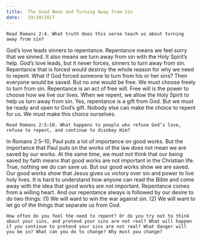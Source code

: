 ```yaml
---
title:  The Good News and Turning Away from Sin
date:   19/10/2017
---
```


`Read Romans 2:4. What truth does this verse teach us about turning away from sin?`

God’s love leads sinners to repentance. Repentance means we feel sorry that we sinned. It also means we turn away from sin with the Holy Spirit’s help. God’s love leads, but it never forces, sinners to turn away from sin. Repentance that is forced would destroy the whole reason for why we need to repent. What if God forced someone to turn from his or her sins? Then everyone would be saved. But no one would be free. We must choose freely to turn from sin. Repentance is an act of free will. Free will is the power to choose how we live our lives. When we repent, we allow the Holy Spirit to help us turn away from sin. Yes, repentance is a gift from God. But we must be ready and open to God’s gift. Nobody else can make the choice to repent for us. We must make this choice ourselves. 

`Read Romans 2:5–10. What happens to people who refuse God’s love, refuse to repent, and continue to disobey Him?`

In Romans 2:5–10, Paul puts a lot of importance on good works. But the importance that Paul puts on the works of the law does not mean we are saved by our works. At the same time, we must not think that our being saved by faith means that good works are not important in the Christian life. True, nothing we do can save us. But our good works show we are saved. Our good works show that Jesus gives us victory over sin and power to live holy lives. It is hard to understand how anyone can read the Bible and come away with the idea that good works are not important. Repentance comes from a willing heart. And our repentance always is followed by our desire to do two things: (1) We will want to win the war against sin. (2) We will want to let go of the things that separate us from God.

`How often do you feel the need to repent? Or do you try not to think about your sins, and pretend your sins are not real? What will happen if you continue to pretend your sins are not real? What danger will you be in? What can you do to change? Why must you change?`
